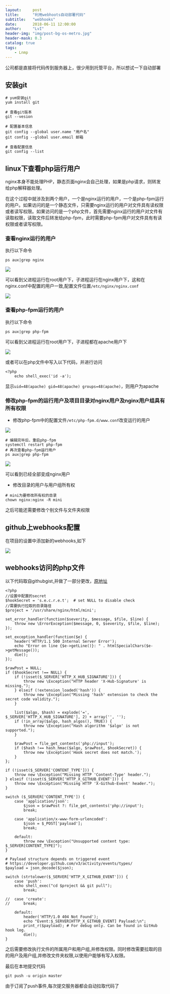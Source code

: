```yaml
---
layout:     post
title:      "利用webhoots自动部署代码"
subtitle:   "webhooks"
date:       2018-06-11 12:00:00
author:     "LvI"
header-img: "img/post-bg-os-metro.jpg"
header-mask: 0.3
catalog: true
tags:
    - Lnmp
---
```


公司都是直接将代码传到服务器上，很少用到托管平台，所以想试一下自动部署

## 安装git

```
# yum安装git
yum install git

# 查看git版本
git --vesion

# 配置基本信息
git config --global user.name "用户名"
git config --global user.email 邮箱

# 查看配置信息
git config --list
```

## linux下查看php运行用户

nginx本身不能处理PHP，静态页面nginx会自己处理，如果是php请求，则转发给php解释器处理。

在这个过程中就涉及到两个用户，一个是nginx运行的用户，一个是php-fpm运行的用户。如果访问的是一个静态文件，只需要nginx运行的用户对文件具有读权限或者读写权限。如果访问的是一个php文件，首先需要nginx运行的用户对文件有读取权限，读取文件后转发给php-fpm，此时需要php-fpm用户对文件具有有读权限或者读写权限。

### 查看nginx运行的用户

执行以下命令

```
ps aux|grep nginx
```

![](http://lvhui233.github.io/img/in-post/nginx-user.png)

可以看到父进程运行在root用户下，子进程运行在nginx用户下，这和在nginx.conf中配置的用户一致,配置文件位置`/etc/nginx/nginx.conf`

![](http://lvhui233.github.io/img/in-post/nginxconfig-user.png)

### 查看php-fpm运行的用户

执行以下命令

```
ps aux|grep php-fpm
```

可以看到父进程运行在root用户下，子进程都在apache用户下

![](http://lvhui233.github.io/img/in-post/php-fpm-run-user.png)

或者可以在php文件中写入以下代码，并进行访问

```
<?php
	echo shell_exec('id -a');
```

显示`uid=48(apache) gid=48(apache) groups=48(apache)`，则用户为apache

### 修改php-fpm的运行用户及项目目录对nginx用户及nginx用户组具有所有权限

- 修改php-fpm中的配置文件`/etc/php-fpm.d/www.conf`改变运行的用户

![](http://lvhui233.github.io/img/in-post/php-fpm-user-change.png)

```
# 编辑完毕后，重启php-fpm
systemctl restart php-fpm
# 再次查看php-fpm运行用户
ps aux|grep php-fpm
```

![](http://lvhui233.github.io/img/in-post/changed-php-fpm.png)

可以看到已经全部变成nginx用户

- 修改目录的用户与用户组所有权

```
# mini为要修改所有权的目录
chown nginx:nginx -R mini
```

之后可能还需要修改个别文件与文件夹权限

## github上webhooks配置

在项目的设置中添加新的webhooks,如下

![](http://lvhui233.github.io/img/in-post/github-webhooks.png)

## webhooks访问的php文件

以下代码取自githubgist,并做了一部分更改，[原地址](https://gist.github.com/milo/daed6e958ea534e4eba3)

```
<?php
//设置中配置的secret
$hookSecret = 's.e.c.r.e.t';  # set NULL to disable check
//需要执行拉取的目录路径
$project = '/usr/share/nginx/html/mini';

set_error_handler(function($severity, $message, $file, $line) {
	throw new \ErrorException($message, 0, $severity, $file, $line);
});

set_exception_handler(function($e) {
	header('HTTP/1.1 500 Internal Server Error');
	echo "Error on line {$e->getLine()}: " . htmlSpecialChars($e->getMessage());
	die();
});

$rawPost = NULL;
if ($hookSecret !== NULL) {
	if (!isset($_SERVER['HTTP_X_HUB_SIGNATURE'])) {
		throw new \Exception("HTTP header 'X-Hub-Signature' is missing.");
	} elseif (!extension_loaded('hash')) {
		throw new \Exception("Missing 'hash' extension to check the secret code validity.");
	}

	list($algo, $hash) = explode('=', $_SERVER['HTTP_X_HUB_SIGNATURE'], 2) + array('', '');
	if (!in_array($algo, hash_algos(), TRUE)) {
		throw new \Exception("Hash algorithm '$algo' is not supported.");
	}

	$rawPost = file_get_contents('php://input');
	if ($hash !== hash_hmac($algo, $rawPost, $hookSecret)) {
		throw new \Exception('Hook secret does not match.');
	}
};

if (!isset($_SERVER['CONTENT_TYPE'])) {
	throw new \Exception("Missing HTTP 'Content-Type' header.");
} elseif (!isset($_SERVER['HTTP_X_GITHUB_EVENT'])) {
	throw new \Exception("Missing HTTP 'X-Github-Event' header.");
}

switch ($_SERVER['CONTENT_TYPE']) {
	case 'application/json':
		$json = $rawPost ?: file_get_contents('php://input');
		break;

	case 'application/x-www-form-urlencoded':
		$json = $_POST['payload'];
		break;

	default:
		throw new \Exception("Unsupported content type: $_SERVER[CONTENT_TYPE]");
}

# Payload structure depends on triggered event
# https://developer.github.com/v3/activity/events/types/
$payload = json_decode($json);

switch (strtolower($_SERVER['HTTP_X_GITHUB_EVENT'])) {
	case 'push':
	echo shell_exec("cd $project && git pull");
		break;

//	case 'create':
//		break;

	default:
		header('HTTP/1.0 404 Not Found');
		echo "Event:$_SERVER[HTTP_X_GITHUB_EVENT] Payload:\n";
		print_r($payload); # For debug only. Can be found in GitHub hook log.
		die();
}
```

之后需要修改执行文件的所属用户和用户组,并修改权限。同时修改需要拉取的目的用户及用户组,并修改文件夹权限,以使用户能够有写入权限。

最后在本地提交代码

```
git push -u origin master
```

由于订阅了push事件,每次提交服务器都会自动拉取代码了

